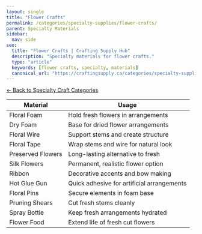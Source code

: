 ```yaml
---
layout: single
title: "Flower Crafts"
permalink: /categories/specialty-supplies/flower-crafts/
parent: Specialty Materials
sidebar:
  nav: side
seo:
  title: "Flower Crafts | Crafting Supply Hub"
  description: "Specialty materials for flower crafts."
  type: "article"
  keywords: [flower crafts, specialty, materials]
  canonical_url: "https://craftingsupply.ca/categories/specialty-supplies/flower-crafts/"
---
```


[← Back to Specialty Craft Categories](/categories/specialty-supplies/)

| Material | Usage |
|----------|-------|
| Floral Foam | Hold fresh flowers in arrangements |
| Dry Foam | Base for dried flower arrangements |
| Floral Wire | Support stems and create structure |
| Floral Tape | Wrap stems and wire for natural look |
| Preserved Flowers | Long-lasting alternative to fresh |
| Silk Flowers | Permanent, realistic flower option |
| Ribbon | Decorative accents and bow making |
| Hot Glue Gun | Quick adhesive for artificial arrangements |
| Floral Pins | Secure elements in foam base |
| Pruning Shears | Cut fresh stems cleanly |
| Spray Bottle | Keep fresh arrangements hydrated |
| Flower Food | Extend life of fresh cut flowers |
